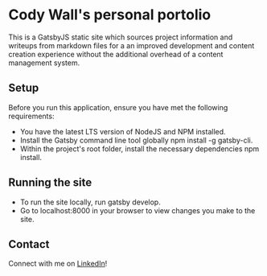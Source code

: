 # Cody Wall's personal portolio

This is a GatsbyJS static site which sources project information and writeups from markdown files for a an improved development and content creation experience without the additional overhead of a content management system.

## Setup

Before you run this application, ensure you have met the following requirements:

* You have the latest LTS version of NodeJS and NPM installed.
* Install the Gatsby command line tool globally npm install -g gatsby-cli.
* Within the project's root folder, install the necessary dependencies npm install.

## Running the site

* To run the site locally, run gatsby develop.
* Go to localhost:8000 in your browser to view changes you make to the site.

## Contact

Connect with me on [LinkedIn](https://www.linkedin.com/in/codycwall)!
